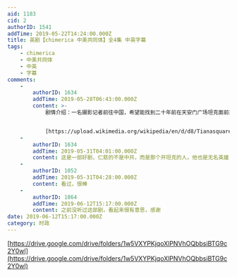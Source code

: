 ```yaml
---
aid: 1183
cid: 2
authorID: 1541
addTime: 2019-05-22T14:24:00.000Z
title: 英剧【chimerica 中美共同体】全4集 中英字幕
tags:
    - chimerica
    - 中美共同体
    - 中英
    - 字幕
comments:
    -
        authorID: 1634
        addTime: 2019-05-28T06:43:00.000Z
        content: >-
            剧情介绍：一名摄影记者前往中国，希望能找到二十年前在天安门广场坦克面前拍摄的神秘男子是谁。


            [https://upload.wikimedia.org/wikipedia/en/d/d8/Tianasquare.jpg](https://upload.wikimedia.org/wikipedia/en/d/d8/Tianasquare.jpg)
    -
        authorID: 1634
        addTime: 2019-05-31T04:01:00.000Z
        content: 这是一部好剧，仁慈的不是中共，而是那个开坦克的人，他也是无名英雄
    -
        authorID: 1052
        addTime: 2019-05-31T04:28:00.000Z
        content: 看过，很棒
    -
        authorID: 1864
        addTime: 2019-06-12T15:17:00.000Z
        content: 之前没听过这部剧，看起来很有意思，感谢
date: 2019-06-12T15:17:00.000Z
category: 时政
---
```


[https://drive.google.com/drive/folders/1w5VXYPKjqoXlPNVhOQbbsiBTG9c2Y0wl](https://drive.google.com/drive/folders/1w5VXYPKjqoXlPNVhOQbbsiBTG9c2Y0wl)
